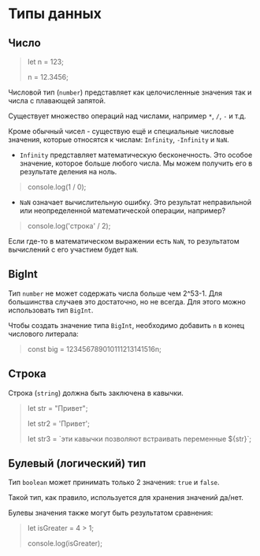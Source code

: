 # Типы данных

## Число
>let n = 123;
>
>n = 12.3456;

Числовой тип (`number`) представляет как целочисленные значения так и числа с плавающей запятой.

Существует множество операций над числами, например `*`, `/`, `-` и т.д.

Кроме обычный чисел - существую ещё и специальные числовые значения, которые относятся к числам: `Infinity`, `-Infinity` и `NaN`.

* `Infinity` представляет математическую бесконечность. Это особое значение, которое больше любого числа.
Мы можем получить его в результате деления на ноль.
> console.log(1 / 0);
* `NaN` означает вычислительную ошибку. Это результат неправильной или неопределенной математической операции, например?
> console.log('строка' / 2);

Если где-то в математическом выражении есть `NaN`, то результатом вычислений с его участием будет `NaN`.

## BigInt
Тип `number` не может содержать числа больше чем 2^53-1. Для большинства случаев это достаточно, но не всегда. 
Для этого можно использовать тип `BigInt`.

Чтобы создать значение типа `BigInt`, необходимо добавить `n` в конец числового литерала:
> const big = 123456789010111213141516n;

## Строка
Строка (`string`) должна быть заключена в кавычки.
> let str = "Привет";
> 
> let str2 = 'Привет';
> 
> let str3 = \`эти кавычки позволяют встраивать переменные ${str}\`;

## Булевый (логический) тип
Тип `boolean` может принимать только 2 значения: `true` и `false`.

Такой тип, как правило, используется для хранения значений да/нет.

Булевы значения также могут быть результатом сравнения:
> let isGreater = 4 \> 1;
> 
> console.log(isGreater);


